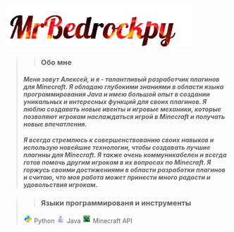 ![](https://github.com/MrBedrockpy/MrBEdrockpy/blob/main/assets/z64967f41ca8cc.gif)

>> ### __Обо мнe__
> #### _Меня зовут Алексей, и я - талантливый разработчик плагинов для Minecraft. Я обладаю глубокими знаниями в области языка программирования Java и имею большой опыт в создании уникальных и интересных функций для своих плагинов. Я люблю создавать новые ивенты и игровые механики, которые позволяют игрокам наслаждаться игрой в Minecraft и получать новые впечатления._
> #### _Я всегда стремлюсь к совершенствованию своих навыков и использую новейшие технологии, чтобы создавать лучшие плагины для Minecraft. Я также очень коммуникабелен и всегда готов помочь другим игрокам в их вопросах по Minecraft. Я горжусь своими достижениями в области разработки плагинов и считаю, что моя работа может принести много радости и удовольствия игрокам._

>> ### Языки программированя и инструменты
> <img width="20px" src="https://github.com/MrBedrockpy/MrBEdrockpy/blob/main/assets/python.png"> Python
> <img width="20px" src="https://github.com/MrBedrockpy/MrBEdrockpy/blob/main/assets/java.png"> Java
> <img width="20px" src="https://github.com/MrBedrockpy/MrBEdrockpy/blob/main/assets/minecraft.png"> Minecraft API
